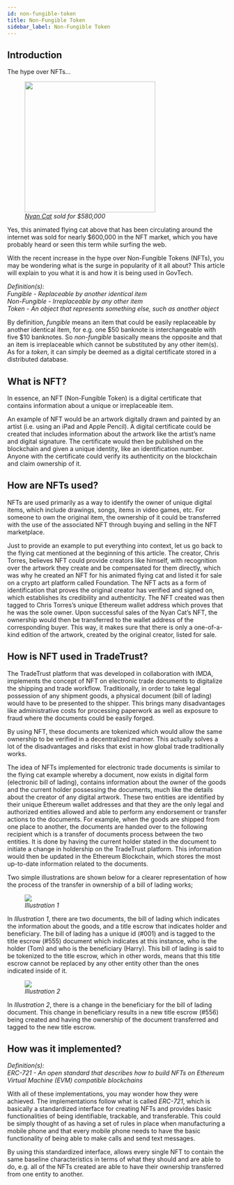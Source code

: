 ```yaml
---
id: non-fungible-token
title: Non-Fungible Token
sidebar_label: Non-Fungible Token
---
```


## Introduction

The hype over NFTs...

<p align="center" width="100%">
  <figure>
      <img src='/docs/appendix/non-fungible-token/nyan-cat.jpeg' width="300" />
      <figcaption><i><a href="https://www.nytimes.com/2021/02/22/business/nft-nba-top-shot-crypto.html">Nyan Cat</a> sold for $580,000</i></figcaption>
  </figure>
</p>

Yes, this animated flying cat above that has been circulating around the internet was sold for nearly $600,000 in the NFT market, which you have probably heard or seen this term while surfing the web.

With the recent increase in the hype over Non-Fungible Tokens (NFTs), you may be wondering what is the surge in popularity of it all about? This article will explain to you what it is and how it is being used in GovTech.

_Definition(s):_ <br />
_Fungible - Replaceable by another identical item_ <br />
_Non-Fungible - Irreplaceable by any other item_ <br />
_Token - An object that represents something else, such as another object_

By definition, _fungible_ means an item that could be easily replaceable by another identical item, for e.g. one $50 banknote is interchangeable with five $10 banknotes. So _non-fungible_ basically means the opposite and that an item is irreplaceable which cannot be substituted by any other item(s). As for a _token_, it can simply be deemed as a digital certificate stored in a distributed database.

## What is NFT?

In essence, an NFT (Non-Fungible Token) is a digital certificate that contains information about a unique or irreplaceable item.

An example of NFT would be an artwork digitally drawn and painted by an artist (i.e. using an iPad and Apple Pencil). A digital certificate could be created that includes information about the artwork like the artist’s name and digital signature. The certificate would then be published on the blockchain and given a unique identity, like an identification number. Anyone with the certificate could verify its authenticity on the blockchain and claim ownership of it.

## How are NFTs used?

NFTs are used primarily as a way to identify the owner of unique digital items, which include drawings, songs, items in video games, etc. For someone to own the original item, the ownership of it could be transferred with the use of the associated NFT through buying and selling in the NFT marketplace.

Just to provide an example to put everything into context, let us go back to the flying cat mentioned at the beginning of this article. The creator, Chris Torres, believes NFT could provide creators like himself, with recognition over the artwork they create and be compensated for them directly, which was why he created an NFT for his animated flying cat and listed it for sale on a crypto art platform called Foundation. The NFT acts as a form of identification that proves the original creator has verified and signed on, which establishes its credibility and authenticity. The NFT created was then tagged to Chris Torres’s unique Ethereum wallet address which proves that he was the sole owner. Upon successful sales of the Nyan Cat’s NFT, the ownership would then be transferred to the wallet address of the corresponding buyer. This way, it makes sure that there is only a one-of-a-kind edition of the artwork, created by the original creator, listed for sale.

## How is NFT used in TradeTrust?

The TradeTrust platform that was developed in collaboration with IMDA, implements the concept of NFT on electronic trade documents to digitalize the shipping and trade workflow. Traditionally, in order to take legal possession of any shipment goods, a physical document (bill of lading) would have to be presented to the shipper. This brings many disadvantages like administrative costs for processing paperwork as well as exposure to fraud where the documents could be easily forged.

By using NFT, these documents are tokenized which would allow the same ownership to be verified in a decentralized manner. This actually solves a lot of the disadvantages and risks that exist in how global trade traditionally works.

The idea of NFTs implemented for electronic trade documents is similar to the flying cat example whereby a document, now exists in digital form (electronic bill of lading), contains information about the owner of the goods and the current holder possessing the documents, much like the details about the creator of any digital artwork. These two entities are identified by their unique Ethereum wallet addresses and that they are the only legal and authorized entities allowed and able to perform any endorsement or transfer actions to the documents. For example, when the goods are shipped from one place to another, the documents are handed over to the following recipient which is a transfer of documents process between the two entities. It is done by having the current holder stated in the document to initiate a change in holdership on the TradeTrust platform. This information would then be updated in the Ethereum Blockchain, which stores the most up-to-date information related to the documents.

Two simple illustrations are shown below for a clearer representation of how the process of the transfer in ownership of a bill of lading works;

<p align="center" width="100%">
  <figure>
      <img src='/docs/appendix/non-fungible-token/tradetrust-nft-1.png' />
      <figcaption><i>Illustration 1</i></figcaption>
  </figure>
</p>

In _Illustration 1_, there are two documents, the bill of lading which indicates the information about the goods, and a title escrow that indicates holder and beneficiary. The bill of lading has a unique id (#001) and is tagged to the title escrow (#555) document which indicates at this instance, who is the holder (Tom) and who is the beneficiary (Harry). This bill of lading is said to be tokenized to the title escrow, which in other words, means that this title escrow cannot be replaced by any other entity other than the ones indicated inside of it.

<p align="center" width="100%">
  <figure>
      <img src='/docs/appendix/non-fungible-token/tradetrust-nft-2.png' />
      <figcaption><i>Illustration 2</i></figcaption>
  </figure>
</p>

In _Illustration 2_, there is a change in the beneficiary for the bill of lading document. This change in beneficiary results in a new title escrow (#556) being created and having the ownership of the document transferred and tagged to the new title escrow.

## How was it implemented?

_Definition(s):_ <br />
_ERC-721 - An open standard that describes how to build NFTs on Ethereum Virtual Machine (EVM) compatible blockchains_

With all of these implementations, you may wonder how they were achieved. The implementations follow what is called _ERC-721_, which is basically a standardized interface for creating NFTs and provides basic functionalities of being identifiable, trackable, and transferable. This could be simply thought of as having a set of rules in place when manufacturing a mobile phone and that every mobile phone needs to have the basic functionality of being able to make calls and send text messages.

By using this standardized interface, allows every single NFT to contain the same baseline characteristics in terms of what they should and are able to do, e.g. all of the NFTs created are able to have their ownership transferred from one entity to another.
